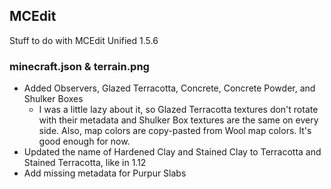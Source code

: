 ## MCEdit 
 Stuff to do with MCEdit Unified 1.5.6
 
### minecraft.json & terrain.png
 - Added Observers, Glazed Terracotta, Concrete, Concrete Powder, and Shulker Boxes
   - I was a little lazy about it, so Glazed Terracotta textures don't rotate with their metadata and Shulker Box textures are the same on every side. Also, map colors are copy-pasted from Wool map colors. It's good enough for now.
 - Updated the name of Hardened Clay and Stained Clay to Terracotta and Stained Terracotta, like in 1.12
 - Add missing metadata for Purpur Slabs
 
